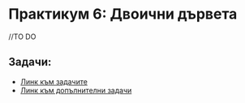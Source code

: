 # Практикум 6: Двоични дървета

//TO DO

## Задачи:
- [Линк към задачите](https://leetcode.com/problem-list/aw7610t5/)
- [Линк към допълнителни задачи](https://docs.google.com/document/d/1DfhSo_0DK3zsLCB0sdveLOHUcrneMYfx9Z_uVUCDkkk/edit?tab=t.0)